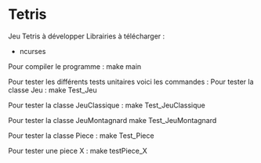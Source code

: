 # Tetris
Jeu Tetris à développer
Librairies à télécharger :
- ncurses

Pour compiler le programme :
make main

Pour tester les différents tests unitaires voici les commandes :
Pour tester la classe Jeu :
make Test_Jeu

Pour tester la classe JeuClassique :
make Test_JeuClassique

Pour tester la classe JeuMontagnard
make Test_JeuMontagnard

Pour tester la classe Piece :
make Test_Piece

Pour tester une piece X :
make testPiece_X
